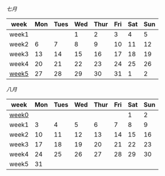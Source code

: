 *七月*

| week             | Mon                  | Tues                 | Wed                  | Thur                 | Fri               | Sat                | Sun                  |
|----------------------|----------------------|----------------------|----------------------|----------------------|-----------------------|----------------------|----------------------|
| week1 |      |      | 1     | 2   | 3    | 4     | 5    |
| week2 | 6    | 7    | 8     | 9   | 10  | 11    | 12   |
| week3 | 13   | 14   | 15    | 16  | 17   | 18    | 19   |
| week4 | 20   | 21   | 22    | 23  | 24   | 25    | 26   |
| [week5](2020_7/week5.md) | 27 | 28   | 29    | 30  | 31   | 1 | 2 |

*八月*

| week                     | Mon  | Tues | Wed  | Thur | Fri  | Sat  | Sun  |
| ------------------------ | ---- | ---- | ---- | ---- | ---- | ---- | ---- |
| [week0](2020_7/week5.md) |      |      |      |      |      | 1    | 2    |
| week1                    | 3    | 4    | 5    | 6    | 7    | 8    | 9    |
| week2                    | 10   | 11   | 12   | 13   | 14   | 15   | 16   |
| week3                    | 17   | 18   | 19   | 20   | 21   | 22   | 23   |
| week4                    | 24   | 25   | 26   | 27   | 28   | 29   | 30   |
| week5                    | 31   |      |      |      |      |      |      |

